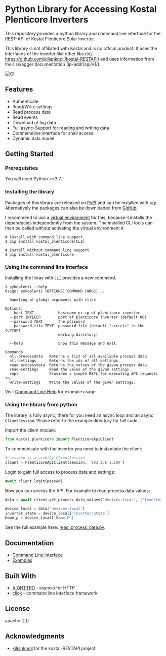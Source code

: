 # Python Library for Accessing Kostal Plenticore Inverters

This repository provides a python library and command line interface for the REST-API of Kostal Plenticore Solar Inverter.

This library is not affiliated with Kostal and is no offical product. It uses the interfaces of the inverter like other libs (eg. https://github.com/kilianknoll/kostal-RESTAPI) and uses information from their swagger documentation (ip-addr/api/v1/).

![CI](https://github.com/stegm/pyclient_koplenti/workflows/CI/badge.svg)

## Features

* Authenticate
* Read/Write settings
* Read process data
* Read events
* Download of log data
* Full async-Support for reading and writing data
* Commandline interface for shell access
* Dynamic data model

## Getting Started

### Prerequisites

You will need Python >=3.7.

### Installing the library

Packages of this library are released on [PyPI](https://pypi.org/project/kostal-plenticore/) and can be 
installed with `pip`. Alternatively the packages can also be downloaded from 
[GitHub](https://github.com/stegm/pyclient_koplenti/releases/).


I recommend to use a [virtual environment](https://docs.python.org/3/library/venv.html) for this, 
because it installs the dependecies independently from the system. The installed CLI tools can then be called
without activating the virtual environment it.

```shell
# Install with command line support
$ pip install kostal_plenticore[CLI]

# Install without command line support
$ pip install kostal_plenticore
```

### Using the command line interface


Installing the libray with `CLI` provides a new command.

```shell
$ pykoplenti --help
Usage: pykoplenti [OPTIONS] COMMAND [ARGS]...

  Handling of global arguments with click

Options:
  --host TEXT           hostname or ip of plenticore inverter
  --port INTEGER        port of plenticore inverter (default 80)
  --password TEXT       the password
  --password-file TEXT  password file (default "secrets" in the current
                        working directory)

  --help                Show this message and exit.

Commands:
  all-processdata   Returns a list of all available process data.
  all-settings      Returns the ids of all settings.
  read-processdata  Returns the values of the given process data.
  read-settings     Read the value of the given settings.
  repl              Provides a simple REPL for executing API requests to...
  write-settings    Write the values of the given settings.
```

Visit [Command Line Help](doc/command_line.md) for example usage.
 
### Using the library from python

The library is fully async, there for you need an async loop and an async `ClientSession`. Please refer to the
example directory for full code.

Import the client module:

```python
from kostal.plenticore import PlenticoreApiClient
```

To communicate with the inverter you need to instantiate the client:
 
```python
# session is a aiohttp ClientSession
client = PlenticoreApiClient(session, '192.168.1.100')
```

Login to gain full access to process data and settings:

```python
await client.login(passwd)
```

Now you can access the API. For example to read process data values:

```python
data = await client.get_process_data_values('devices:local', ['Inverter:State', 'Home_P'])

device_local = data['devices:local']
inverter_state = device_local['Inverter:State']
home_p = device_local['Home_P']
```

See the full example here: [read_process_data.py](examples/read_process_data.py).


## Documentation

*  [Command Line Interface](doc/command_line.md)
*  [Examples](examples/)

## Built With

* [AIOHTTPO](https://docs.aiohttp.org/en/stable/) - asyncio for HTTP
* [click](https://click.palletsprojects.com/) - command line interface framework

## License

apache-2.0

## Acknowledgments



* [kilianknoll](https://github.com/kilianknoll) for the kostal-RESTAPI project 
